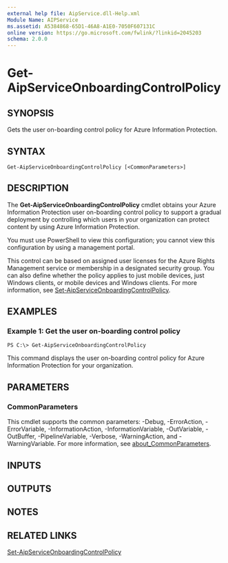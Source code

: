 ```yaml
---
external help file: AipService.dll-Help.xml
Module Name: AIPService
ms.assetid: A5384868-65D1-46A8-A1E0-7050F607131C
online version: https://go.microsoft.com/fwlink/?linkid=2045203
schema: 2.0.0
---
```


# Get-AipServiceOnboardingControlPolicy

## SYNOPSIS
Gets the user on-boarding control policy for Azure Information Protection.

## SYNTAX

```
Get-AipServiceOnboardingControlPolicy [<CommonParameters>]
```

## DESCRIPTION
The **Get-AipServiceOnboardingControlPolicy** cmdlet obtains your Azure Information Protection user on-boarding control policy to support a gradual deployment by controlling which users in your organization can protect content by using Azure Information Protection.

You must use PowerShell to view this configuration; you cannot view this configuration by using a management portal.

This control can be based on assigned user licenses for the Azure Rights Management service or membership in a designated security group. You can also define whether the policy applies to just mobile devices, just Windows clients, or mobile devices and Windows clients. For more information, see [Set-AipServiceOnboardingControlPolicy](./Set-AipServiceOnboardingControlPolicy.md).

## EXAMPLES

### Example 1: Get the user on-boarding control policy
```
PS C:\> Get-AipServiceOnboardingControlPolicy
```

This command displays the user on-boarding control policy for Azure Information Protection for your organization.

## PARAMETERS

### CommonParameters
This cmdlet supports the common parameters: -Debug, -ErrorAction, -ErrorVariable, -InformationAction, -InformationVariable, -OutVariable, -OutBuffer, -PipelineVariable, -Verbose, -WarningAction, and -WarningVariable. For more information, see [about_CommonParameters](https://go.microsoft.com/fwlink/?LinkID=113216).

## INPUTS

## OUTPUTS

## NOTES

## RELATED LINKS

[Set-AipServiceOnboardingControlPolicy](./Set-AipServiceOnboardingControlPolicy.md)
